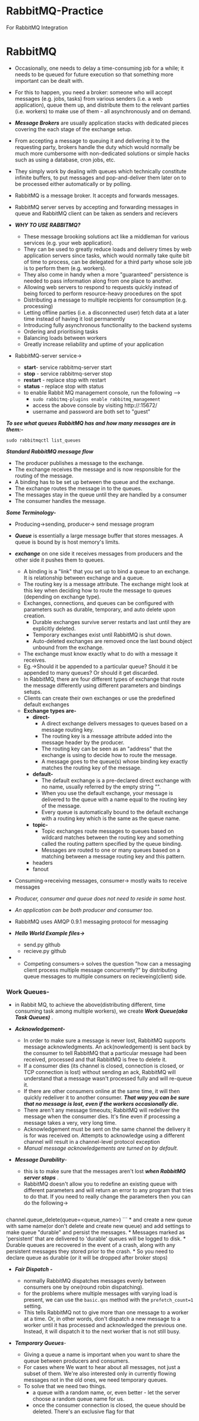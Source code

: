 # RabbitMQ-Practice
For RabbitMQ Integration


# RabbitMQ

*  Occasionally, one needs to delay a time-consuming job for a while; it needs to be queued for future execution so that something more important can be dealt with. 
* For this to happen, you need a broker: someone who will accept messages (e.g. jobs, tasks) from various senders (i.e. a web application), queue them up, and distribute them to the relevant parties (i.e. workers) to make use of them - all asynchronously and on demand.
* ***Message Brokers*** are usually application stacks with dedicated pieces covering the each stage of the exchange setup. 
* From accepting a message to queuing it and delivering it to the requesting party, brokers handle the duty which would normally be much more cumbersome with non-dedicated solutions or simple hacks such as using a database, cron jobs, etc. 
* They simply work by dealing with queues which technically constitute infinite buffers, to put messages and pop-and-deliver them later on to be processed either automatically or by polling.
* RabbitMQ is a message broker. It accepts and forwards messages.
* RabbitMQ server serves by accepting and forwarding messages in queue and RabbitMQ client can be taken as senders and recievers


* ***WHY TO USE RABBITMQ?***
	* These message brooking solutions act like a middleman for various services (e.g. your web application). 
	* They can be used to greatly reduce loads and delivery times by web application servers since tasks, which would normally take quite bit of time to process, can be delegated for a third party whose sole job is to perform them (e.g. workers). 
	* They also come in handy when a more "guaranteed" persistence is needed to pass information along from one place to another.
	* Allowing web servers to respond to requests quickly instead of being forced to perform resource-heavy procedures on the spot
	* Distributing a message to multiple recipients for consumption (e.g. processing)
	* Letting offline parties (i.e. a disconnected user) fetch data at a later time instead of having it lost permanently
	* Introducing fully asynchronous functionality to the backend systems
	* Ordering and prioritising tasks
	* Balancing loads between workers
	* Greatly increase reliability and uptime of your application
* RabbitMQ-server service->
	* **start**- service rabbitmq-server start
	* **stop** - service rabbitmq-server stop
	*  **restart** - replace stop with restart
	*  **status** - replace stop with status
	*  to enable Rabbit MQ management console, run the following --> 
		* ```sudo rabbitmq-plugins enable rabbitmq_management```
		* access the above console by visiting http://<ip address>:15672/
		* username and password are both set to "guest"


***To see what queues RabbitMQ has and how many messages are in them:-***
```
sudo rabbitmqctl list_queues
```
***Standard RabbitMQ message flow***
* The producer publishes a message to the exchange.
* The exchange receives the message and is now responsible for the routing of the message.
* A binding has to be set up between the queue and the exchange.
* The exchange routes the message in to the queues.
* The messages stay in the queue until they are handled by a consumer
* The consumer handles the message.

***Some Terminology-***
* Producing->sending, producer-> send message program

* ***Queue*** is essentially a large message buffer that stores messages. A queue is bound by is host memory's limits.
* ***exchange*** on one side it receives messages from producers and the other side it pushes them to queues. 
	* A binding is a "link" that you set up to bind a queue to an exchange. It is relationship between exchange and a queue.
	* The routing key is a message attribute. The exchange might look at this key when deciding how to route the message to queues (depending on exchange type).
	* Exchanges, connections, and queues can be configured with parameters such as durable, temporary, and auto delete upon creation.
		* Durable exchanges survive server restarts and last until they are explicitly deleted. 
		* Temporary exchanges exist until RabbitMQ is shut down. 
		* Auto-deleted exchanges are removed once the last bound object unbound from the exchange.
	* The exchange must know exactly what to do with a message it receives. 	
	* Eg.->Should it be appended to a particular queue? Should it be appended to many queues? Or should it get discarded. 
	* In RabbitMQ, there are four different types of exchange that route the message differently using different parameters and bindings setups. 
	* Clients can create their own exchanges or use the predefined default exchanges
	* **Exchange types are-**
		* **direct-**
			* A direct exchange delivers messages to queues based on a message routing key. 
			* The routing key is a message attribute added into the message header by the producer. 
			* The routing key can be seen as an "address" that the exchange is using to decide how to route the message. 
			* A message goes to the queue(s) whose binding key exactly matches the routing key of the message.
		* **default-**
			* The default exchange is a pre-declared direct exchange with no name, usually referred by the empty string "". 
			* When you use the default exchange, your message is delivered to the queue with a name equal to the routing key of the message. 
			* Every queue is automatically bound to the default exchange with a routing key which is the same as the queue name.
		* **topic-**
			* Topic exchanges route messages to queues based on wildcard matches between the routing key and something called the routing pattern specified by the queue binding. 
			* Messages are routed to one or many queues based on a matching between a message routing key and this pattern.
		* headers
		* fanout


* Consuming->receiving messages, consumer-> mostly waits to receive messages
* _Producer, consumer and queue does not need to reside in same host._
* _An application can be both producer and consumer too._
* RabbitMQ uses AMQP 0.9.1 messaging protocol for messaging

* ***Hello World Example files->***
	* send.py github
	* recieve.py github


* * Competing consumers-> solves the question "how can a messaging client process multiple message concurrently?" by distributing queue messages to multiple consumers on recieveing(client) side.

### Work Queues-
* in Rabbit MQ, to achieve  the above(distributing different, time consuming task among multiple workers), we create ***Work Queue(aka Task Queues)*** .
*  ***Acknowledgement-***
	* In order to make sure a message is never lost, RabbitMQ supports message acknowledgments. An ack(nowledgement) is sent back by the consumer to tell RabbitMQ that a particular message had been received, processed and that RabbitMQ is free to delete it.
	* If a consumer dies (its channel is closed, connection is closed, or TCP connection is lost) without sending an ack, RabbitMQ will understand that a message wasn't processed fully and will re-queue it. 
	* If there are other consumers online at the same time, it will then quickly redeliver it to another consumer. ***That way you can be sure that no message is lost, even if the workers occasionally die.***
	* There aren't any message timeouts; RabbitMQ will redeliver the message when the consumer dies. It's fine even if processing a message takes a very, very long time.
	* Acknowledgement must be sent on the same channel the delivery it is for was received on. Attempts to acknowledge using a different channel will result in a channel-level protocol exception
	* _Manual message acknowledgements are turned on by default._

* ***Message Durability***-
	* this is to make sure that the messages aren't lost ***when RabbitMQ server stops*** .
	* RabbitMQ doesn't allow you to redefine an existing queue with different parameters and will return an error to any program that tries to do that. If you need to really change the parameters then you can do the following->
	```
channel.queue_delete(queue=<queue_name>)
	```
	* and create a new queue with same name(or don't delete and create new queue) and add settings to make queue "durable" and persist the messages.
	* Messages marked as 'persistent' that are delivered to 'durable' queues will be logged to disk. 
	* Durable queues are recovered in the event of a crash, along with any persistent messages they stored prior to the crash.
	* So you need to declare queue as durable (or it will be dropped after broker stops)



* ***Fair Dispatch -*** 
	* normally RabbitMQ dispatches messages evenly between consumers one by one(round robin dispatching).
	* for the problems where multiple messages with varying load is present, we can use the ```basic.qos``` method with the ```prefetch_count=1``` setting. 
	* This tells RabbitMQ not to give more than one message to a worker at a time. Or, in other words, don't dispatch a new message to a worker until it has processed and acknowledged the previous one. Instead, it will dispatch it to the next worker that is not still busy.
	

* ***Temporary Queues***-
	* Giving a queue a name is important when you want to share the queue between producers and consumers.
	* For cases where We want to hear about all messages, not just a subset of them. We're also interested only in currently flowing messages not in the old ones, we need temporary queues. 
	* To solve that we need two things. 
		* a queue with a random name, or, even better - let the server choose a random queue name for us. 
		* once the consumer connection is closed, the queue should be deleted. There's an exclusive flag for that
	

